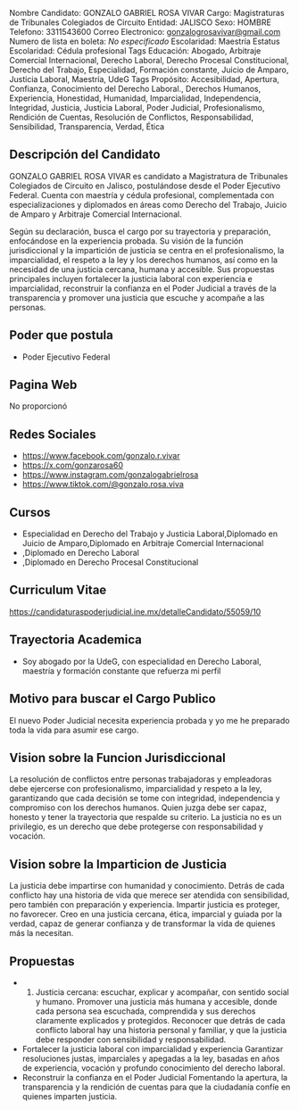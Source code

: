 Nombre Candidato: GONZALO GABRIEL ROSA VIVAR
Cargo: Magistraturas de Tribunales Colegiados de Circuito
Entidad: JALISCO
Sexo: HOMBRE
Telefono: 3311543600
Correo Electronico: gonzalogrosavivar@gmail.com
Numero de lista en boleta: *No especificado*
Escolaridad: Maestría
Estatus Escolaridad: Cédula profesional
Tags Educación: Abogado, Arbitraje Comercial Internacional, Derecho Laboral, Derecho Procesal Constitucional, Derecho del Trabajo, Especialidad, Formación constante, Juicio de Amparo, Justicia Laboral, Maestría, UdeG
Tags Propósito: Accesibilidad, Apertura, Confianza, Conocimiento del Derecho Laboral., Derechos Humanos, Experiencia, Honestidad, Humanidad, Imparcialidad, Independencia, Integridad, Justicia, Justicia Laboral, Poder Judicial, Profesionalismo, Rendición de Cuentas, Resolución de Conflictos, Responsabilidad, Sensibilidad, Transparencia, Verdad, Ética


## Descripción del Candidato 

GONZALO GABRIEL ROSA VIVAR es candidato a Magistratura de Tribunales Colegiados de Circuito en Jalisco, postulándose desde el Poder Ejecutivo Federal. Cuenta con maestría y cédula profesional, complementada con especializaciones y diplomados en áreas como Derecho del Trabajo, Juicio de Amparo y Arbitraje Comercial Internacional.

Según su declaración, busca el cargo por su trayectoria y preparación, enfocándose en la experiencia probada. Su visión de la función jurisdiccional y la impartición de justicia se centra en el profesionalismo, la imparcialidad, el respeto a la ley y los derechos humanos, así como en la necesidad de una justicia cercana, humana y accesible. Sus propuestas principales incluyen fortalecer la justicia laboral con experiencia e imparcialidad, reconstruir la confianza en el Poder Judicial a través de la transparencia y promover una justicia que escuche y acompañe a las personas.


## Poder que postula

- Poder Ejecutivo Federal


## Pagina Web

No proporcionó


## Redes Sociales

- https://www.facebook.com/gonzalo.r.vivar
- https://x.com/gonzarosa60
- https://www.instagram.com/gonzalogabrielrosa
- https://www.tiktok.com/@gonzalo.rosa.viva


## Cursos

- Especialidad en Derecho del Trabajo y Justicia Laboral,Diplomado en Juicio de Amparo,Diplomado en Arbitraje Comercial Internacional
- ,Diplomado en Derecho Laboral
- ,Diplomado en Derecho Procesal Constitucional


## Curriculum Vitae

https://candidaturaspoderjudicial.ine.mx/detalleCandidato/55059/10


## Trayectoria Academica

- Soy abogado por la UdeG, con especialidad en Derecho Laboral, maestría y formación constante que refuerza mi perfil


## Motivo para buscar el Cargo Publico

El nuevo Poder Judicial necesita experiencia probada y yo me he preparado toda la vida para asumir ese cargo.


## Vision sobre la Funcion Jurisdiccional

La resolución de conflictos entre personas trabajadoras y empleadoras debe ejercerse con profesionalismo, imparcialidad y respeto a la ley, garantizando que cada decisión se tome con integridad, independencia y compromiso con los derechos humanos. Quien juzga debe ser capaz, honesto y tener la trayectoria que respalde su criterio. La justicia no es un privilegio, es un derecho que debe protegerse con responsabilidad y vocación.


## Vision sobre la Imparticion de Justicia

La justicia debe impartirse con humanidad y conocimiento. Detrás de cada conflicto hay una historia de vida que merece ser atendida con sensibilidad, pero también con preparación y experiencia. Impartir justicia es proteger, no favorecer. Creo en una justicia cercana, ética, imparcial y guiada por la verdad, capaz de generar confianza y de transformar la vida de quienes más la necesitan.


## Propuestas

- 1. Justicia cercana: escuchar, explicar y acompañar, con sentido social y humano. Promover una justicia más humana y accesible, donde cada persona sea escuchada, comprendida y sus derechos claramente explicados y protegidos. Reconocer que detrás de cada conflicto laboral hay una historia personal y familiar, y que la justicia debe responder con sensibilidad y responsabilidad.
- Fortalecer la justicia laboral con imparcialidad y experiencia Garantizar resoluciones justas, imparciales y apegadas a la ley, basadas en años de experiencia, vocación y profundo conocimiento del derecho laboral.
- Reconstruir la confianza en el Poder Judicial Fomentando la apertura, la transparencia y la rendición de cuentas para que la ciudadanía confíe en quienes imparten justicia.

